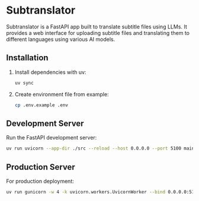 # Subtranslator

Subtranslator is a FastAPI app built to translate subtitle files using LLMs. It provides a web interface for uploading subtitle files and translating them to different languages using various AI models.


## Installation

1. Install dependencies with uv:
   ```bash
   uv sync
   ```

2. Create environment file from example:
   ```bash
   cp .env.example .env
   ```

## Development Server

Run the FastAPI development server:
```bash
uv run uvicorn --app-dir ./src --reload --host 0.0.0.0 --port 5100 main:app
```

## Production Server

For production deployment:
```bash
uv run gunicorn -w 4 -k uvicorn.workers.UvicornWorker --bind 0.0.0.0:5100 --chdir ./src main:app
```
